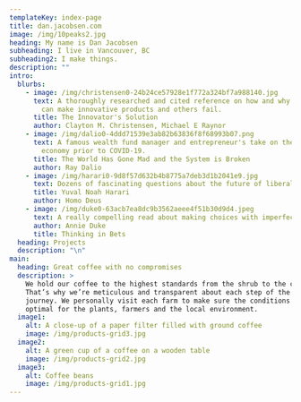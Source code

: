 ```yaml
---
templateKey: index-page
title: dan.jacobsen.com
image: /img/10peaks2.jpg
heading: My name is Dan Jacobsen
subheading: I live in Vancouver, BC
subheading2: I make things.
description: ""
intro:
  blurbs:
    - image: /img/christensen0-24b24ce57928e1f772a324bf7a988140.jpg
      text: A thoroughly researched and cited reference on how and why some companies
        can make innovative products and others fail.
      title: The Innovator's Solution
      author: Clayton M. Christensen, Michael E Raynor
    - image: /img/dalio0-4ddd71539e3ab82b63836f8f68993b07.png
      text: A famous wealth fund manager and entrepreneur's take on the state of the
        economy prior to COVID-19.
      title: The World Has Gone Mad and the System is Broken
      author: Ray Dalio
    - image: /img/harari0-9d8f57d632b4b8775a7deb3d1b2041e9.jpg
      text: Dozens of fascinating questions about the future of liberalism.
      title: Yuval Noah Harari
      author: Homo Deus
    - image: /img/duke0-63acb7ea8dc9b3562aeee4f51b30d9d4.jpeg
      text: A really compelling read about making choices with imperfect information.
      author: Annie Duke
      title: Thinking in Bets
  heading: Projects
  description: "\n"
main:
  heading: Great coffee with no compromises
  description: >
    We hold our coffee to the highest standards from the shrub to the cup.
    That’s why we’re meticulous and transparent about each step of the coffee’s
    journey. We personally visit each farm to make sure the conditions are
    optimal for the plants, farmers and the local environment.
  image1:
    alt: A close-up of a paper filter filled with ground coffee
    image: /img/products-grid3.jpg
  image2:
    alt: A green cup of a coffee on a wooden table
    image: /img/products-grid2.jpg
  image3:
    alt: Coffee beans
    image: /img/products-grid1.jpg
---
```

